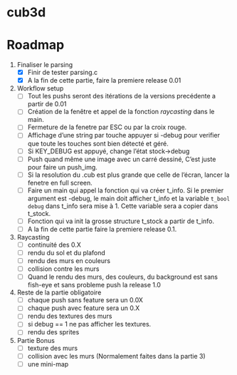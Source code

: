 # cub3d

# Roadmap

1. Finaliser le parsing
	- [x] Finir de tester parsing.c
	- [x] A la fin de cette partie, faire la premiere release 0.01
2. Workflow setup
	- [ ] Tout les pushs seront des itérations de la versions precédente a partir de 0.01
	- [ ] Création de la fenêtre et appel de la fonction *raycasting* dans le main.
	- [ ] Fermeture de la fenetre par ESC ou par la croix rouge.
	- [ ] Affichage d’une string par touche appuyer si -debug pour verifier que toute les touches sont bien détecté et géré.
	- [ ] Si KEY_DEBUG est appuyé, change l’état stock->debug
	- [ ] Push quand même une image avec un carré dessiné, C’est juste pour faire un push_img.
	- [ ] Si la resolution du .cub est plus grande que celle de l’écran, lancer la fenetre en full screen.
	- [ ] Faire un main qui appel la fonction qui va créer t_info. Si le premier argument est -debug, le main doit afficher t_info et la variable `t_bool debug` dans t_info sera mise à 1. Cette variable sera a copier dans t_stock.
	- [ ] Fonction qui va init la grosse structure t_stock a partir de t_info.
	- [ ] A la fin de cette partie faire la premiere release 0.1.
3. Raycasting
	- [ ] continuité des 0.X
	- [ ] rendu du sol et du plafond
	- [ ] rendu des murs en couleurs
	- [ ] collision contre les murs
	- [ ] Quand le rendu des murs, des couleurs, du background est sans fish-eye et sans probleme push la release 1.0
4. Reste de la partie obligatoire
	- [ ] chaque push sans feature sera un 0.0X
	- [ ] chaque push avec feature sera un 0.X
	- [ ] rendu des textures des murs
	- [ ] si debug == 1 ne pas afficher les textures.
	- [ ] rendu des sprites
5. Partie Bonus
	- [ ] texture des murs
	- [ ] collision avec les murs (Normalement faites dans la partie 3)
	- [ ] une mini-map
